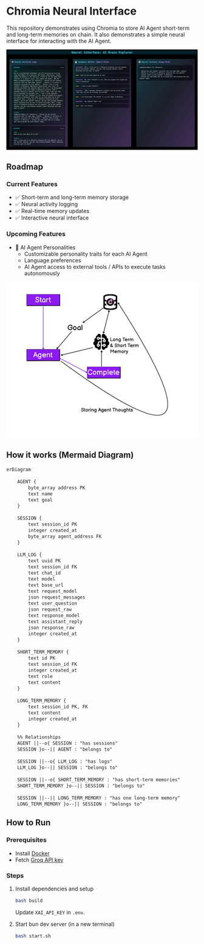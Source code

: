 # Chromia Neural Interface

This repository demonstrates using Chromia to store AI Agent short-term and long-term memories on chain. It also demonstrates a simple neural interface for interacting with the AI Agent.

![](ui.jpeg)


## Roadmap

### Current Features
- ✅ Short-term and long-term memory storage
- ✅ Neural activity logging
- ✅ Real-time memory updates
- ✅ Interactive neural interface

### Upcoming Features
- 🧠 AI Agent Personalities
  - Customizable personality traits for each AI Agent
  - Language preferences
  - AI Agent access to external tools / APIs to execute tasks autonomously 


![](demo.png)

## How it works (Mermaid Diagram)

```mermaid
erDiagram

    AGENT {
        byte_array address PK
        text name
        text goal
    }

    SESSION {
        text session_id PK
        integer created_at
        byte_array agent_address FK
    }

    LLM_LOG {
        text uuid PK
        text session_id FK
        text chat_id
        text model
        text base_url
        text request_model
        json request_messages
        text user_question
        json request_raw
        text response_model
        text assistant_reply
        json response_raw
        integer created_at
    }

    SHORT_TERM_MEMORY {
        text id PK
        text session_id FK
        integer created_at
        text role
        text content
    }

    LONG_TERM_MEMORY {
        text session_id PK, FK
        text content
        integer created_at
    }

    %% Relationships
    AGENT ||--o{ SESSION : "has sessions"
    SESSION }o--|| AGENT : "belongs to"

    SESSION ||--o{ LLM_LOG : "has logs"
    LLM_LOG }o--|| SESSION : "belongs to"

    SESSION ||--o{ SHORT_TERM_MEMORY : "has short-term memories"
    SHORT_TERM_MEMORY }o--|| SESSION : "belongs to"

    SESSION ||--|| LONG_TERM_MEMORY : "has one long-term memory"
    LONG_TERM_MEMORY }o--|| SESSION : "belongs to"
```

## How to Run

### Prerequisites
- Install [Docker]([https://docs.docker.com/engine/install/ubuntu/])
- Fetch [Groq API key]([https://console.groq.com/keys])

### Steps
1. Install dependencies and setup
   ```sh
   bash build
   ```
   Update `XAI_API_KEY` in `.env`.

2. Start bun dev server (in a new terminal)
   ```sh
   bash start.sh
   ```
